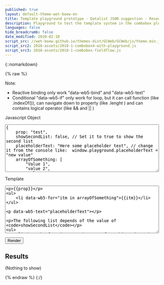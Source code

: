 ```yaml
---
published: true
layout: default-theme-wet-boew-en
title: Template playground prototype - Datalist JSON suggestion - Research and finding
description: Playground to test the template system in the combobox plugin
languages: false
hide_breadcrumb: false
date_modified: 2020-02-10
script_src: //wet-boew.github.io/themes-dist/GCWeb/GCWeb/js/theme.min.js
script_src2: 2018-assets/2018-1-combobox4-with-playground.js
script_src3: 2018-assets/2018-1-combobox-fieldflow.js
---
```


{::nomarkdown}

{% raw %}


<p>Note:</p>
<ul>
	<li>Reactive binding only work "data-wb5-bind" and "data-wb5-text"</li>
	<li>Conditional "data-wb5-if" only work for loop, but it can call function (like .indexOf()), can navigate down to property (like .lenght ) and can contains logical operator (like  &amp;&amp; and || )</li>
</ul>

<label for="jsobj">Javascript Object</label><br />
<textarea id="jsobj" rows="10" style="width:100%">{
	prop: "test",
	showSecondList: false, // Set it to true to show the second list
	placeholderText: "Here some placeholder text", // change it from the console like:  window.playground.placeholderText = "new value"
	arrayOfSomething: [
		"Value 1",
		"value 2",
		"Value 3"
	]
}</textarea><br />

<label for="tmpl">Template</label><br />
<textarea id="tmpl" rows="10" style="width:100%">&lt;p&gt;{{prop}}&lt;/p&gt;
&lt;ul&gt;
	&lt;li data-wb5-for="itm in arrayOfSomething">{{itm}}&lt;/li&gt;
&lt;/ul&gt;

&lt;p data-wb5-text="placeholderText"&gt;&lt;/p&gt;

&lt;p&gt;The following list depends of the value of &lt;code&gt;showSecondList&lt;/code&gt;&lt;/p&gt;
&lt;ul&gt;
	&lt;li data-wb5-for="iterator in arrayOfSomething" data-wb5-if="parent.showSecondList">{{iterator}}&lt;/li&gt;
&lt;/ul&gt;


&lt;input data-wb5-bind="placeholder@placeholderText" style="width:100%" /&gt;
</textarea><br />

<button id="render">Render</button>

<h2>Results</h2>
<div id="results">(Nothing to show)</div>


{% endraw %}
{:/}
